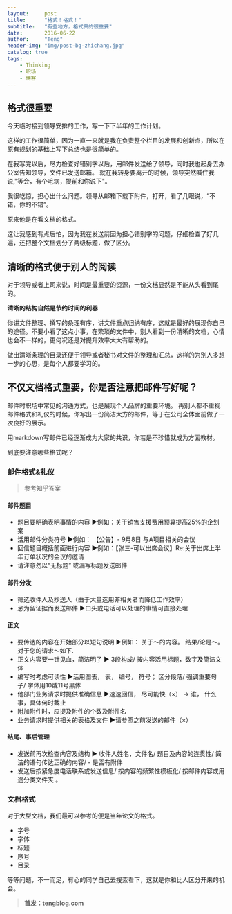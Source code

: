 ```yaml
---
layout:     post
title:      "格式！格式！"
subtitle:   "有些地方，格式真的很重要"
date:       2016-06-22
author:     "Teng"
header-img: "img/post-bg-zhichang.jpg"
catalog: true
tags:
    - Thinking
    - 职场
    - 博客
---
```

## 格式很重要

今天临时接到领导安排的工作，写一下下半年的工作计划。

这样的工作很简单，因为一直一来就是我在负责整个栏目的发展和创新点，所以在原有规划的基础上写下总结也是很简单的。

在我写完以后，尽力检查好错别字以后，用邮件发送给了领导，同时我也起身去办公室告知领导，文件已发送邮箱。
就在我转身要离开的时候，领导突然喊住我说,"等会，有个毛病，提前和你说下"。

我很吃惊，担心出什么问题。领导从邮箱下载下附件，打开，看了几眼说，“不错，你的不错”。

原来他是在看文档的格式。

这让我感到有点后怕，因为我在发送前因为担心错别字的问题，仔细检查了好几遍，还把整个文档划分了两级标题，做了区分。

## 清晰的格式便于别人的阅读

对于领导或者上司来说，时间是最重要的资源，一份文档显然是不能从头看到尾的。

**清晰的结构自然是节约时间的利器**

你讲文件整理、撰写的条理有序，讲文件重点归纳有序，这就是最好的展现你自己的途径。不要小看了这点小事，在繁琐的文件中，别人看到一份清晰的文档，心情也会不一样的，更何况还是对提升效率大大有帮助的。

做出清晰条理的目录还便于领导或者秘书对文件的整理和汇总，这样的为别人多想一步的心思，是每个人都要学习的。

## 不仅文档格式重要，你是否注意把邮件写好呢？

邮件时职场中常见的沟通方式，也是展现个人品牌的重要环境。
再别人都不重视邮件格式和礼仪的时候，你写出一份简洁大方的邮件，等于在公司全体面前做了一次良好的展示。

用markdown写邮件已经逐渐成为大家的共识，你若是不珍惜就成为方面教材。

到底要注意哪些格式呢？

### 邮件格式&礼仪

> 参考知乎答案

#### 邮件题目

- 题目要明确表明事情的内容 ▶例如：关于销售支援费用预算提高25%的企划案
- 活用邮件分类符号 ▶例如： 【公告】- 9月8日 与A项目相关的会议
- 回信题目概括前面进行内容 ▶例如：【张三-可以出席会议】Re:关于出席上半年订单状况的会议的邀请
- 请注意勿以“无标题” 或漏写标题发送邮件

#### 邮件分发
- 筛选收件人及抄送人（由于大量选用非相关者而降低工作效率）
- 忌为留证据而发送邮件 ▶口头或电话可以处理的事情可直接处理

#### 正文
- 要传达的内容在开始部分以短句说明
▶例如： 关于～的内容。 结果/论是～。 对于您的请求～如下.
- 正文内容要一针见血，简洁明了 ▶ 3段构成/ 按内容活用标题，数字及简洁文体
- 编写时考虑可读性 ▶活用图表， 表， 编号， 符号； 区分段落/ 强调重要句子/ 字体用10或11号黑体
- 他部门业务请求时提供准确信息 ▶速速回信， 尽可能快（×） → 谁， 什么事，具体何时截止
- 附加附件时，应提及附件的个数及附件名
- 业务请求时提供相关的表格及文件 ▶请参照之前发送的邮件（×）

#### 结尾、事后管理
- 发送前再次检查内容及结构
▶ 收件人姓名，文件名/ 题目及内容的连贯性/ 简洁的语句传达正确的内容/ - 是否有附件
- 发送后按紧急度电话联系或发送信息/ 按内容的频繁性模板化/ 按邮件内容或用途分类文件夹 。

### 文档格式
对于大型文档，我们最可以参考的便是当年论文的格式。
- 字号
- 字体
- 标题
- 序号
- 目录

等等问题，不一而足，有心的同学自己去搜索看下，这就是你和比人区分开来的机会。

> **首发：tengblog.com**
